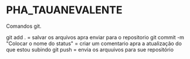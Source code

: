 # PHA_TAUANEVALENTE

Comandos git.

git add . = salvar os arquivos apra enviar para o repositorio
git commit -m "Colocar o nome do status" = criar um comentario apra a atualização do que estou subindo
git push = envia os arquuivos para sue repositório

